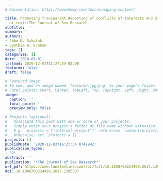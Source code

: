 ```yaml
---
# Documentation: https://wowchemy.com/docs/managing-content/

title: Promoting Transparent Reporting of Conflicts of Interests and Statistical Analyses
  at textitThe Journal of Sex Research
subtitle: ''
summary: ''
authors:
- John K. Sakaluk
- Cynthia A. Graham
tags: []
categories: []
date: '2018-01-01'
lastmod: 2020-12-03T11:27:34-05:00
featured: false
draft: false

# Featured image
# To use, add an image named `featured.jpg/png` to your page's folder.
# Focal points: Smart, Center, TopLeft, Top, TopRight, Left, Right, BottomLeft, Bottom, BottomRight.
image:
  caption: ''
  focal_point: ''
  preview_only: false

# Projects (optional).
#   Associate this post with one or more of your projects.
#   Simply enter your project's folder or file name without extension.
#   E.g. `projects = ["internal-project"]` references `content/project/deep-learning/index.md`.
#   Otherwise, set `projects = []`.
projects: []
publishDate: '2020-12-03T16:27:34.074794Z'
publication_types:
- '2'
abstract: ''
publication: '*The Journal of Sex Research*'
url_pdf: https://www.tandfonline.com/doi/full/10.1080/00224499.2017.1395387
doi: 10.1080/00224499.2017.1395387
---
```

